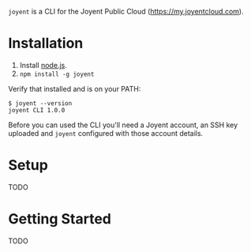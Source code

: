 `joyent` is a CLI for the Joyent Public Cloud (https://my.joyentcloud.com).

# Installation

1. Install [node.js](http://nodejs.org/).
2. `npm install -g joyent`

Verify that installed and is on your PATH:

    $ joyent --version
    joyent CLI 1.0.0

Before you can used the CLI you'll need a Joyent account, an SSH key uploaded
and `joyent` configured with those account details.

# Setup

TODO

# Getting Started

TODO
